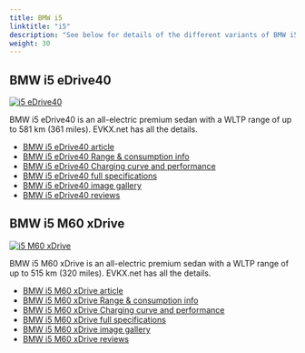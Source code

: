 ```yaml
---
title: BMW i5
linktitle: "i5"
description: "See below for details of the different variants of BMW i5"
weight: 30
---
```

## BMW i5 eDrive40

<a href="/models/bmw/i5/i5_edrive40/"><img src="https://media.evkx.net/multimedia/models/bmw/i5/i5_edrive40/main_1_st.jpg" class="img-fluid" alt="i5 eDrive40" ></a>

BMW i5 eDrive40 is an all-electric premium sedan with a WLTP range of up to 581 km (361 miles). EVKX.net has all the details. 

- [BMW i5 eDrive40 article](/models/bmw/i5/i5_edrive40/)
- [BMW i5 eDrive40 Range & consumption info](/models/bmw/i5/i5_edrive40/rangeandconsumption)
- [BMW i5 eDrive40 Charging curve and performance](/models/bmw/i5/i5_edrive40/chargingcurve)
- [BMW i5 eDrive40 full specifications](/models/bmw/i5/i5_edrive40/specifications)
- [BMW i5 eDrive40 image gallery](/models/bmw/i5/i5_edrive40/gallery)
- [BMW i5 eDrive40 reviews](/models/bmw/i5/i5_edrive40/reviews)

## BMW i5 M60 xDrive

<a href="/models/bmw/i5/i5_m60_xdrive/"><img src="https://media.evkx.net/multimedia/models/bmw/i5/i5_m60_xdrive/main_1_st.jpg" class="img-fluid" alt="i5 M60 xDrive" ></a>

BMW i5 M60 xDrive is an all-electric premium sedan with a WLTP range of up to 515 km (320 miles). EVKX.net has all the details. 

- [BMW i5 M60 xDrive article](/models/bmw/i5/i5_m60_xdrive/)
- [BMW i5 M60 xDrive Range & consumption info](/models/bmw/i5/i5_m60_xdrive/rangeandconsumption)
- [BMW i5 M60 xDrive Charging curve and performance](/models/bmw/i5/i5_m60_xdrive/chargingcurve)
- [BMW i5 M60 xDrive full specifications](/models/bmw/i5/i5_m60_xdrive/specifications)
- [BMW i5 M60 xDrive image gallery](/models/bmw/i5/i5_m60_xdrive/gallery)
- [BMW i5 M60 xDrive reviews](/models/bmw/i5/i5_m60_xdrive/reviews)

